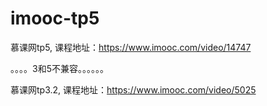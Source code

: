 # imooc-tp5
慕课网tp5, 课程地址：https://www.imooc.com/video/14747

。。。。3和5不兼容。。。。。。

慕课网tp3.2, 课程地址：https://www.imooc.com/video/5025
